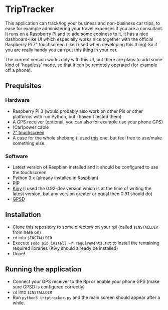 # TripTracker

This application can track/log your business and non-business car trips, to ease for example administering your travel expenses if you are a consultant.
It runs on a Raspberry Pi and to add some coolness to it, it has a nice dashboard-like UI which especially works nice together with the official Raspberry Pi 7" touchscreen (like i used when developing this thing)
So if you are really handy you can put this thing in your car.

The current version works only with this UI, but there are plans to add some kind of 'headless' mode, so that it can be remotely operated (for example off a phone). 

## Prequisites

### Hardware
- Raspberry Pi 3 (would probably also work on other Pis or other platforms with run Python, but i haven't tested them)
- A GPS receiver (optional, you can also for example use your phone GPS)
- (Car)power cable
- [7" touchscreen](https://www.raspberrypi.org/blog/the-eagerly-awaited-raspberry-pi-display/)
- A case for the whole shebang (i used [this](https://thepihut.com/products/raspberry-pi-official-7-touchscreen-case) one, but feel free to use/make something else.


### Software
- Latest version of Raspbian installed and it should be configured to use the touchscreen
- Python 3.x (already installed in Raspbian)
- PIP
- [Kivy](https://kivy.org/docs/installation/installation-rpi.html) (i used the 0.92-dev version which is at the time of writing the latest version, but any version greater or equal then 0.91 should do)
- [GPSD](http://www.catb.org/gpsd/)


## Installation
- Clone this repository to some directory on your rpi (called `$INSTALLDIR` from here on)
- `cd` into `$INSTALLDIR`
- Execute `sudo pip install -r requirements.txt` to install the remaining required libraries (Kivy should already be installed)
- Done!

## Running the application
- Connect your GPS receiver to the Rpi or enable your phone GPS (make sure GPSD is configured correctly)
- `cd` into `$INSTALLDIR`
- Run `python3 triptracker.py` and the main screen should appear after a while.
